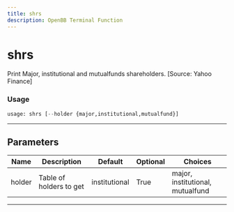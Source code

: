 ```yaml
---
title: shrs
description: OpenBB Terminal Function
---
```


# shrs

Print Major, institutional and mutualfunds shareholders. [Source: Yahoo Finance]

### Usage 
```python
usage: shrs [--holder {major,institutional,mutualfund}]
```
---
## Parameters

| Name | Description | Default | Optional | Choices |
| ---- | ----------- | ------- | -------- | ------- |
| holder | Table of holders to get | institutional | True | major, institutional, mutualfund |
---
